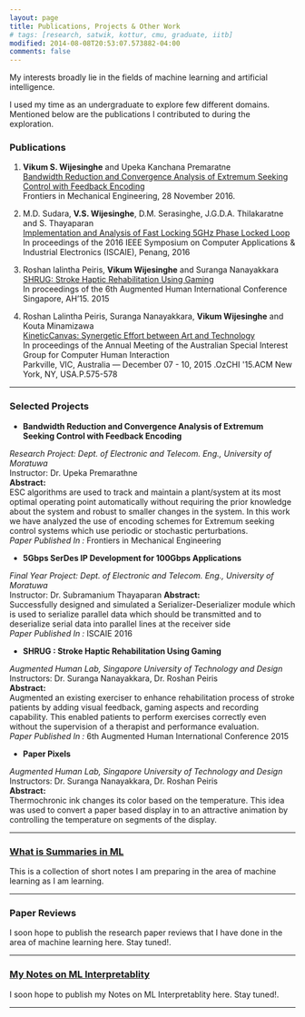 ```yaml
---
layout: page
title: Publications, Projects & Other Work
# tags: [research, satwik, kottur, cmu, graduate, iitb]
modified: 2014-08-08T20:53:07.573882-04:00
comments: false
---
```


My interests broadly lie in the fields of machine learning and artificial intelligence.

I used my time as an undergraduate to explore few different domains. Mentioned below are the publications I contributed to during the exploration.

### Publications

1. **Vikum S. Wijesinghe** and Upeka Kanchana Premaratne  
[Bandwidth Reduction and Convergence Analysis of Extremum Seeking Control with Feedback Encoding](https://goo.gl/9Npr8Q)  
Frontiers in Mechanical Engineering, 28 November 2016.

1. M.D. Sudara, **V.S. Wijesinghe**, D.M. Serasinghe, J.G.D.A. Thilakaratne and S. Thayaparan  
[Implementation and Analysis of Fast Locking 5GHz Phase Locked Loop](https://goo.gl/GhfvD1)  
In proceedings of the 2016 IEEE Symposium on Computer Applications & Industrial Electronics (ISCAIE), Penang, 2016  

1. Roshan lalintha Peiris, **Vikum Wijesinghe** and Suranga Nanayakkara  
[SHRUG: Stroke Haptic Rehabilitation Using Gaming](https://goo.gl/Ana7cI)  
In proceedings of the 6th Augmented Human International Conference Singapore, AH’15. 2015  

1. Roshan Lalintha Peiris, Suranga Nanayakkara, **Vikum Wijesinghe** and Kouta Minamizawa  
[KineticCanvas: Synergetic Effort between Art and Technology](https://goo.gl/TRD1Wy)  
In proceedings of the Annual Meeting of the Australian Special Interest Group for Computer Human Interaction  
Parkville, VIC, Australia — December 07 - 10, 2015 .OzCHI '15.ACM New York, NY, USA.P.575-578  

-----

### Selected Projects

* **Bandwidth Reduction and Convergence Analysis of Extremum Seeking Control with Feedback Encoding**  
<!---2015/16*-->
*Research Project: Dept. of Electronic and Telecom. Eng., University of Moratuwa*  
Instructor: Dr. Upeka Premarathne  
**Abstract:**  
ESC algorithms are used to track and maintain a plant/system at its most optimal operating point automatically without requiring the prior knowledge about the system and robust to smaller changes in the system. In this work we have analyzed the use of encoding schemes for Extremum seeking control systems which use periodic or stochastic perturbations.  
*Paper Published In :* Frontiers in Mechanical Engineering

* **5Gbps SerDes IP Development for 100Gbps Applications**  
<!---*2015/16*-->
*Final Year Project: Dept. of Electronic and Telecom. Eng., University of Moratuwa*  
Instructor: Dr. Subramanium Thayaparan 
**Abstract:**  
Successfully designed and simulated a Serializer-Deserializer module which is used to serialize parallel data which should be transmitted and to deserialize serial data into parallel lines at the receiver side  
*Paper Published In :* ISCAIE 2016

* **SHRUG : Stroke Haptic Rehabilitation Using Gaming**  
<!--- *2014/15*--> 
*Augmented Human Lab, Singapore University of Technology and Design*  
Instructors: Dr. Suranga Nanayakkara, Dr. Roshan Peiris  
**Abstract:**  
Augmented an existing exerciser to enhance rehabilitation process of stroke patients by adding visual feedback, gaming aspects and recording capability. This enabled patients to perform exercises correctly even without the supervision of a therapist and performance evaluation.  
*Paper Published In :* 6th Augmented Human International Conference 2015  

* **Paper Pixels**  
<!---*2014/15* -->
*Augmented Human Lab, Singapore University of Technology and Design*  
Instructors: Dr. Suranga Nanayakkara, Dr. Roshan Peiris   
**Abstract:**  
Thermochronic ink changes its color based on the temperature. This idea was used to convert a paper based display in to an attractive animation by controlling the temperature on segments of the display.   

-----

### [What is Summaries in ML](https://vikumsw.github.io/What-is-Summaries-in-ML/)
This is a collection of short notes I am preparing in the area of machine learning as I am learning.

-----

### Paper Reviews
I soon hope to publish the research paper reviews that I have done in the area of machine learning here. Stay tuned!. 

-----

### [My Notes on ML Interpretablity](/blog/ml_interpretablity)
I soon hope to publish my Notes on ML Interpretablity here. Stay tuned!. 

-----

<!---An HTML Comment 
You can find my other projects from undergraduate [here](/research/oldprojects).  
[Here](/research/courses/) is a list of all the courses I have taken, both during graduate and undergraduate studies.-->


